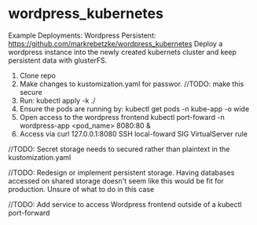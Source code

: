 # wordpress_kubernetes
Example Deployments:
Wordpress Persistent:
https://github.com/markrebetzke/wordpress_kubernetes
Deploy a wordpress instance into the newly created kubernets cluster and keep persistent data with glusterFS.

1. Clone repo
2. Make changes to kustomization.yaml for passwor. //TODO: make this secure
3. Run:
        kubectl apply -k ./
4. Ensure the pods are running by:
        kubectl get pods -n kube-app -o wide
5. Open access to the wordpress frontend
        kubectl port-foward -n wordpress-app <pod_name> 8080:80 &
6. Access via
        curl 127.0.0.1:8080
        SSH local-foward
        SIG VirtualServer rule
        
        
//TODO: Secret storage needs to secured rather than plaintext in the kustomization.yaml

//TODO: Redesign or implement persistent storage. Having databases accessed on shared storage doesn't seem like this would be fit for production. Unsure of what to do in this case

//TODO: Add service to access Wordpress frontend outside of a kubectl port-forward
